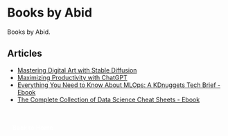# Books by Abid

Books by Abid.

## Articles

- [Mastering Digital Art with Stable Diffusion](https://machinelearningmastery.com/mastering-digital-art-with-stable-diffusion/)
- [Maximizing Productivity with ChatGPT](https://machinelearningmastery.com/productivity-with-chatgpt/)
- [Everything You Need to Know About MLOps: A KDnuggets Tech Brief - Ebook](https://www.kdnuggets.com/tech-brief-everything-you-need-to-know-about-mlops) 
- [The Complete Collection of Data Science Cheat Sheets - Ebook](https://www.kdnuggets.com/news/subscribe.html)

<a href="/Writing-Portfolio" class="button" style="display: inline-block; padding: 4px 12px; background: var(--primary-color); color: white; text-decoration: none; border-radius: 4px; margin-top: 30px; font-weight: bold; font-size: 1em; transition: transform 0.2s ease;"><i class="fas fa-home"></i>Back to Home</a>

